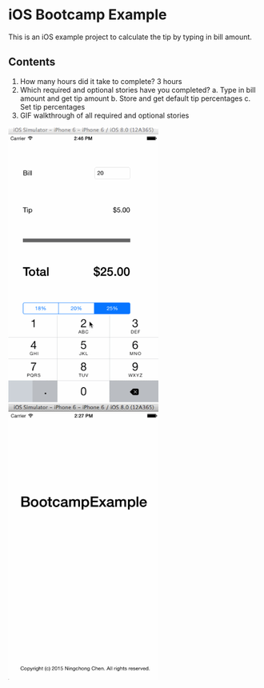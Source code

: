 # iOS Bootcamp Example

This is an iOS example project to calculate the tip by typing in bill amount.

## Contents

1. How many hours did it take to complete?
   3 hours
2. Which required and optional stories have you completed?
   a. Type in bill amount and get tip amount
   b. Store and get default tip percentages
   c. Set tip percentages
3. GIF walkthrough of all required and optional stories
   
<img src="https://github.com/cnc224/iOSBootcampExample/blob/master/iOS.gif" alt="" width="300">
<img src="https://github.com/cnc224/iOSBootcampExample/blob/master/iOS-1.gif" alt="" width="300">
